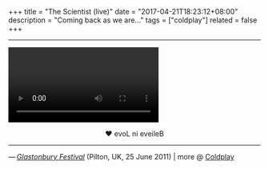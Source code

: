 +++
title = "The Scientist (live)"
date = "2017-04-21T18:23:12+08:00"
description = "Coming back as we are..."
tags = ["coldplay"]
related = false
+++

<hr class="coldplay" />

<video src="QmbfRCRufLSNK6oqRQ4zMLSFJNFGpn19R75zLU54c9LAdS" controls></video>

<div style="text-align: center">❤ evoL ni eveileB</div>

<hr class="coldplay" />

<div class="coldplay-footer">— <a href="https://timeline.coldplay.com/show/glastonbury-festival-2011/" target="_blank"><i>Glastonbury Festival</i></a> (Pilton, UK, 25 June 2011) | more @ <a href="/coldplay/">Coldplay</a></div>
